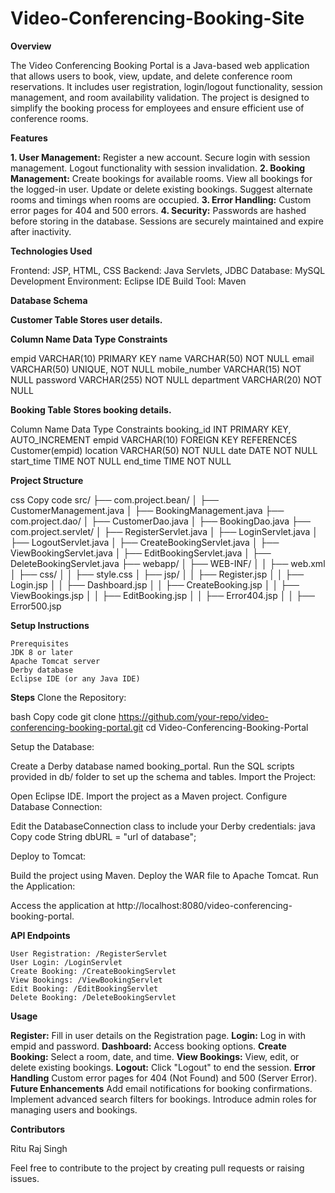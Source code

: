 # Video-Conferencing-Booking-Site

**Overview**

The Video Conferencing Booking Portal is a Java-based web application that allows users to book, view, update, and delete conference room reservations. It includes user registration, login/logout functionality, session management, and room availability validation. The project is designed to simplify the booking process for employees and ensure efficient use of conference rooms.

**Features**

**1. User Management:**
        Register a new account.
        Secure login with session management.
        Logout functionality with session invalidation.
**2. Booking Management:**
        Create bookings for available rooms.
        View all bookings for the logged-in user.
        Update or delete existing bookings.
        Suggest alternate rooms and timings when rooms are occupied.
**3. Error Handling:**
        Custom error pages for 404 and 500 errors.
**4. Security:**
        Passwords are hashed before storing in the database.
        Sessions are securely maintained and expire after inactivity.
        
**Technologies Used**

Frontend: JSP, HTML, CSS
Backend: Java Servlets, JDBC
Database: MySQL
Development Environment: Eclipse IDE
Build Tool: Maven

**Database Schema**

**Customer Table
Stores user details.**

**Column Name	Data Type	Constraints** 

empid	VARCHAR(10)	PRIMARY KEY
name	VARCHAR(50)	NOT NULL
email	VARCHAR(50)	UNIQUE, NOT NULL
mobile_number	VARCHAR(15)	NOT NULL
password	VARCHAR(255)	NOT NULL
department	VARCHAR(20)	NOT NULL

**Booking Table**
**Stores booking details.**

Column Name	Data Type	Constraints
booking_id	INT	PRIMARY KEY, AUTO_INCREMENT
empid	VARCHAR(10)	FOREIGN KEY REFERENCES Customer(empid)
location	VARCHAR(50)	NOT NULL
date	DATE	NOT NULL
start_time	TIME	NOT NULL
end_time	TIME	NOT NULL

**Project Structure**

css
Copy code
src/
├── com.project.bean/
│   ├── CustomerManagement.java
│   ├── BookingManagement.java
├── com.project.dao/
│   ├── CustomerDao.java
│   ├── BookingDao.java
├── com.project.servlet/
│   ├── RegisterServlet.java
│   ├── LoginServlet.java
│   ├── LogoutServlet.java
│   ├── CreateBookingServlet.java
│   ├── ViewBookingServlet.java
│   ├── EditBookingServlet.java
│   ├── DeleteBookingServlet.java
├── webapp/
│   ├── WEB-INF/
│   │   ├── web.xml
│   ├── css/
│   │   ├── style.css
│   ├── jsp/
│   │   ├── Register.jsp
│   │   ├── Login.jsp
│   │   ├── Dashboard.jsp
│   │   ├── CreateBooking.jsp
│   │   ├── ViewBookings.jsp
│   │   ├── EditBooking.jsp
│   │   ├── Error404.jsp
│   │   ├── Error500.jsp


**Setup Instructions**

    Prerequisites
    JDK 8 or later
    Apache Tomcat server
    Derby database
    Eclipse IDE (or any Java IDE)
    
**Steps**
Clone the Repository:

bash
Copy code
git clone https://github.com/your-repo/video-conferencing-booking-portal.git
cd Video-Conferencing-Booking-Portal

Setup the Database:

Create a Derby database named booking_portal.
Run the SQL scripts provided in db/ folder to set up the schema and tables.
Import the Project:

Open Eclipse IDE.
Import the project as a Maven project.
Configure Database Connection:

Edit the DatabaseConnection class to include your Derby credentials:
java
Copy code
String dbURL = "url of database";

Deploy to Tomcat:

Build the project using Maven.
Deploy the WAR file to Apache Tomcat.
Run the Application:

Access the application at http://localhost:8080/video-conferencing-booking-portal.

**API Endpoints**

    User Registration: /RegisterServlet
    User Login: /LoginServlet
    Create Booking: /CreateBookingServlet
    View Bookings: /ViewBookingServlet
    Edit Booking: /EditBookingServlet
    Delete Booking: /DeleteBookingServlet

**Usage**

**Register:**
    Fill in user details on the Registration page.
**Login:**
    Log in with empid and password.
**Dashboard:**
    Access booking options.
**Create Booking:**
    Select a room, date, and time.
**View Bookings:**
    View, edit, or delete existing bookings.
**Logout:**
    Click "Logout" to end the session.
**Error Handling**
    Custom error pages for 404 (Not Found) and 500 (Server Error).
**Future Enhancements**
    Add email notifications for booking confirmations.
    Implement advanced search filters for bookings.
    Introduce admin roles for managing users and bookings.

**Contributors**

Ritu Raj Singh

Feel free to contribute to the project by creating pull requests or raising issues.
